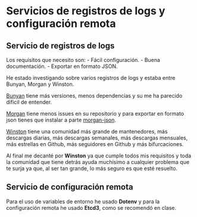 # Servicios de registros de logs y configuración remota

## Servicio de registros de logs

Los requisitos que necesito son:
    - Fácil configuración.
    - Buena documentación.
    - Exportar en formato JSON.

He estado investigando sobre varios registros de logs y estaba entre Bunyan, Morgan y Winston.

[Bunyan](https://github.com/trentm/node-bunyan) tiene más versiones, menos dependencias y su me ha parecido dificil de entender.

[Morgan](https://github.com/expressjs/morgan) tiene menos issues en su repositorio y para exportar en formato json tienes que instalar a parte [morgan-json](npmjs.com/package/morgan-json).

[Winston](https://github.com/winstonjs/winston) tiene una comunidad más grande de mantenedores, más descargas diarias, más descargas semanales, más descargas mensuales, más estrellas en Github, más seguidores en Github y más bifurcaciones.

Al final me decanté por **Winston** ya que cumple todos mis requisitos y toda la comunidad que tiene detrás ayuda muchísimo a cualquier problema que te surja ya que, al ser tan grande, lo más seguro es que esté resuelto.

## Servicio de configuración remota

Para el uso de variables de entorno he usado **Dotenv** y para la configuración remota he usado **Etcd3**, como se recomendó en clase.
